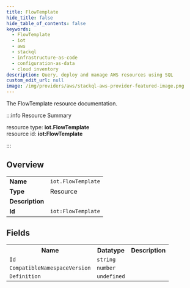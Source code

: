 ```yaml
---
title: FlowTemplate
hide_title: false
hide_table_of_contents: false
keywords:
  - FlowTemplate
  - iot
  - aws
  - stackql
  - infrastructure-as-code
  - configuration-as-data
  - cloud inventory
description: Query, deploy and manage AWS resources using SQL
custom_edit_url: null
image: /img/providers/aws/stackql-aws-provider-featured-image.png
---
```

The FlowTemplate resource documentation.

:::info Resource Summary

<div class="row">
<div class="providerDocColumn">
<span>resource type:&nbsp;<b>iot.FlowTemplate</b></span><br />
<span>resource id:&nbsp;<b>iot:FlowTemplate</b></span><br />
</div>
</div>

:::

## Overview
<table><tbody>
<tr><td><b>Name</b></td><td><code>iot.FlowTemplate</code></td></tr>
<tr><td><b>Type</b></td><td>Resource</td></tr>
<tr><td><b>Description</b></td><td></td></tr>
<tr><td><b>Id</b></td><td><code>iot:FlowTemplate</code></td></tr>
</tbody></table>

## Fields
<table><tbody>
<tr><th>Name</th><th>Datatype</th><th>Description</th></tr>
<tr><td><code>Id</code></td><td><code>string</code></td><td></td></tr><tr><td><code>CompatibleNamespaceVersion</code></td><td><code>number</code></td><td></td></tr><tr><td><code>Definition</code></td><td><code>undefined</code></td><td></td></tr>
</tbody></table>